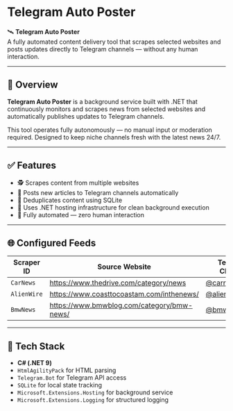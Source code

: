 # Telegram Auto Poster

🛰️ **Telegram Auto Poster**  
A fully automated content delivery tool that scrapes selected websites and posts updates directly to Telegram channels — without any human interaction.

---

## 🚀 Overview

**Telegram Auto Poster** is a background service built with .NET that continuously monitors and scrapes news from selected websites and automatically publishes updates to Telegram channels.

This tool operates fully autonomously — no manual input or moderation required. Designed to keep niche channels fresh with the latest news 24/7.

---

## ✅ Features

- 🕵️ Scrapes content from multiple websites
- 📡 Posts new articles to Telegram channels automatically
- 🧠 Deduplicates content using SQLite
- 🧰 Uses .NET hosting infrastructure for clean background execution
- 🔄 Fully automated — zero human interaction

---

## 🌐 Configured Feeds

| Scraper ID  | Source Website                                          | Telegram Channel         |
|-------------|---------------------------------------------------------|---------------------------|
| `CarNews`   | https://www.thedrive.com/category/news                  | [@carnewsdaily](https://t.me/carnewsdaily)       |
| `AlienWire` | https://www.coasttocoastam.com/inthenews/              | [@alienwireufo](https://t.me/alienwireufo)       |
| `BmwNews`   | https://www.bmwblog.com/category/bmw-news/             | [@bmwnewsdaily](https://t.me/bmwnewsdaily)       |

---

## 🧩 Tech Stack

- **C# (.NET 9)**
- `HtmlAgilityPack` for HTML parsing
- `Telegram.Bot` for Telegram API access
- `SQLite` for local state tracking
- `Microsoft.Extensions.Hosting` for background service
- `Microsoft.Extensions.Logging` for structured logging
